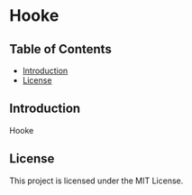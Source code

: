 # Hooke

## Table of Contents

- [Introduction](#introduction)
- [License](#license)

## Introduction

Hooke

## License

This project is licensed under the MIT License.
